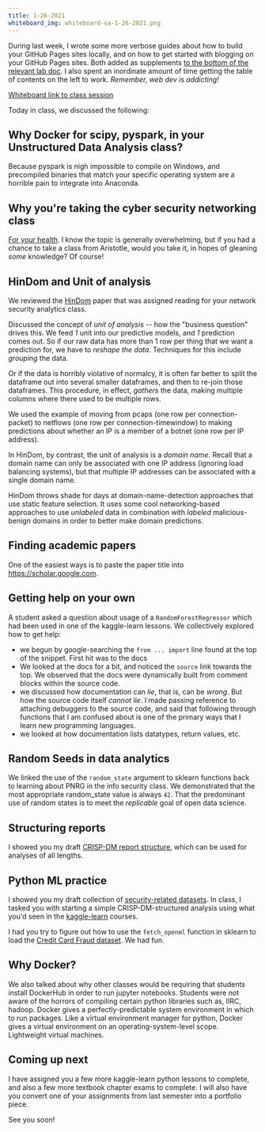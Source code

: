 ```yaml
---
title: 1-26-2021
whiteboard_img: whiteboard-sa-1-26-2021.png
---
```


During last week, I wrote some more verbose guides about how to build your GitHub Pages sites locally,
and on how to get started with blogging on your GitHub Pages sites. Both added as supplements [to the bottom of the
relevant lab doc](https://classes.daveeargle.com/security-analytics-assignments/labs/lab-github-and-github-pages.html#supplemental).
I also spent an inordinate amount of time getting the table of contents on the left to work. _Remember, web dev is addicting!_

[Whiteboard link to class session](https://wbd.ms/share/v2/aHR0cHM6Ly93aGl0ZWJvYXJkLm1pY3Jvc29mdC5jb20vYXBpL3YxLjAvd2hpdGVib2FyZHMvcmVkZWVtLzg2ZDg2YzE5ZWIyZTQ4NDhiNTRiNTU3OGZhZDg5MzM5X0JCQTcxNzYyLTEyRTAtNDJFMS1CMzI0LTVCMTMxRjQyNEUzRA==)

Today in class, we discussed the following:

## Why Docker for scipy, pyspark, in your Unstructured Data Analysis class?

Because pyspark is nigh impossible to compile on Windows, and precompiled binaries that match
your specific operating system are a horrible pain to integrate into Anaconda.

## Why you're taking the cyber security networking class

[For your health](https://www.youtube.com/watch?v=wIaPvWWQli0). I know the topic is generally overwhelming, but if you had a chance to take a class
from Aristotle, would you take it, in hopes of gleaning _some_ knowledge? Of course!

## HinDom and Unit of analysis

We reviewed the [HinDom](https://scholar.google.com/scholar?hl=en&as_sdt=0%2C6&q=HinDom%3A+A+Robust+Malicious+Domain+Detection+System+based+on+Heterogeneous+Information+Network+with+Transductive+Classification&btnG=) paper that was assigned reading for your network security analytics class.

Discussed the concept of _unit of analysis_ -- how the "business question" drives this. We feed _1_ unit into our predictive models,
and _1_ prediction comes out. So if our raw data has more than 1 row per thing that we want a prediction for, we have to
_reshape the data_. Techniques for this include _grouping_ the data.

Or if the data is horribly violative of normalcy, it is often
far better to split the dataframe out into several smaller dataframes, and then to re-join those dataframes. This procedure, in effect,
_gathers_ the data, making multiple columns where there used to be multiple rows.

We used the example of moving from pcaps (one row per connection-packet) to netflows (one row per connection-timewindow)
to making predictions about whether an IP is a member of a botnet (one row per IP address).

In HinDom, by contrast, the unit of analysis is a _domain name_. Recall that a domain name can only be associated with
one IP address (ignoring load balancing systems), but that multiple IP addresses can be associated with a single domain
name.

HinDom throws shade for days at domain-name-detection approaches that use static feature selection.
It uses some cool networking-based approaches to use _unlabeled_ data in combination with _labeled_
malicious-benign domains in order to better make domain predictions.

## Finding academic papers

One of the easiest ways is to paste the paper title into <https://scholar.google.com>.

## Getting help on your own

A student asked a question about usage of a `RandomForestRegressor` which had been used in one of the kaggle-learn lessons.
We collectively explored how to get help:

* we begun by google-searching the `from ... import` line found at the top of the snippet. First hit was to the docs
* We looked at the docs for a bit, and noticed the `source` link towards the top. We observed that the docs were dynamically
  built from comment blocks within the source code.
* we discussed how documentation can _lie_, that is, can be _wrong_. But how the source code itself _cannot lie_. I made passing
  reference to attaching debuggers to the source code, and said that following through functions that I am confused about
  is one of the primary ways that I learn new programming languages.
* we looked at how documentation lists datatypes, return values, etc.

## Random Seeds in data analytics

We linked the use of the `random_state` argument to sklearn functions back to learning about PNRG in the info security class.
We demonstrated that the most appropriate random_state value is always `42`. That the predominant use of random states is to meet
the _replicable_ goal of open data science.

## Structuring reports

I showed you my draft [CRISP-DM report structure](https://classes.daveeargle.com/security-analytics-assignments/crisp-dm-report-format), which can be used for analyses of all lengths.

## Python ML practice

I showed you my draft collection of [security-related datasets](https://classes.daveeargle.com/security-analytics-assignments/datasets).
In class, I tasked you with starting a simple CRISP-DM-structured analysis using what you'd seen in the [kaggle-learn](https://www.kaggle.com/learn/overview) courses.

I had you try to figure out how to use the `fetch_openml` function in sklearn to load the [Credit Card Fraud dataset](https://classes.daveeargle.com/security-analytics-assignments/datasets#credit-card-fraud).
We had fun.

## Why Docker?

We also talked about why other classes would be requiring that students install DockerHub in order to run jupyter notebooks.
Students were not aware of the horrors of compiling certain python libraries such as, IIRC, hadoop. Docker gives a perfectly-predictable
system environment in which to run packages. Like a virtual environment manager for python, Docker gives a virtual environment on
an operating-system-level scope. Lightweight virtual machines.

## Coming up next

I have assigned you a few more kaggle-learn python lessons to complete, and also a few more textbook chapter exams to complete.
I will also have you convert one of your assignments from last semester into a portfolio piece.

See you soon!
